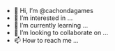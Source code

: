 - 👋 Hi, I’m @cachondagames
- 👀 I’m interested in ...
- 🌱 I’m currently learning ...
- 💞️ I’m looking to collaborate on ...
- 📫 How to reach me ...

<!---
cachondagames/cachondagames is a ✨ special ✨ repository because its `README.md` (this file) appears on your GitHub profile.
You can click the Preview link to take a look at your changes.
--->
